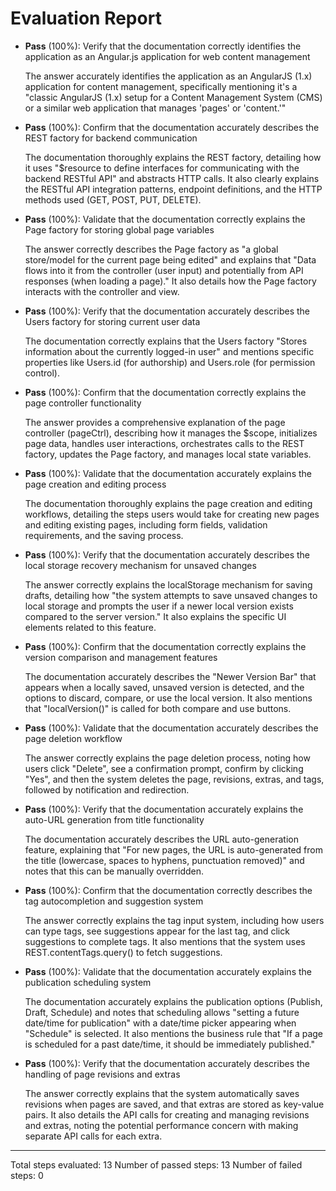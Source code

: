# Evaluation Report

- **Pass** (100%): Verify that the documentation correctly identifies the application as an Angular.js application for web content management
  
  The answer accurately identifies the application as an AngularJS (1.x) application for content management, specifically mentioning it's a "classic AngularJS (1.x) setup for a Content Management System (CMS) or a similar web application that manages 'pages' or 'content.'"

- **Pass** (100%): Confirm that the documentation accurately describes the REST factory for backend communication
  
  The documentation thoroughly explains the REST factory, detailing how it uses "$resource to define interfaces for communicating with the backend RESTful API" and abstracts HTTP calls. It also clearly explains the RESTful API integration patterns, endpoint definitions, and the HTTP methods used (GET, POST, PUT, DELETE).

- **Pass** (100%): Validate that the documentation correctly explains the Page factory for storing global page variables
  
  The answer correctly describes the Page factory as "a global store/model for the current page being edited" and explains that "Data flows into it from the controller (user input) and potentially from API responses (when loading a page)." It also details how the Page factory interacts with the controller and view.

- **Pass** (100%): Verify that the documentation accurately describes the Users factory for storing current user data
  
  The documentation correctly explains that the Users factory "Stores information about the currently logged-in user" and mentions specific properties like Users.id (for authorship) and Users.role (for permission control).

- **Pass** (100%): Confirm that the documentation correctly explains the page controller functionality
  
  The answer provides a comprehensive explanation of the page controller (pageCtrl), describing how it manages the $scope, initializes page data, handles user interactions, orchestrates calls to the REST factory, updates the Page factory, and manages local state variables.

- **Pass** (100%): Validate that the documentation accurately explains the page creation and editing process
  
  The documentation thoroughly explains the page creation and editing workflows, detailing the steps users would take for creating new pages and editing existing pages, including form fields, validation requirements, and the saving process.

- **Pass** (100%): Verify that the documentation accurately describes the local storage recovery mechanism for unsaved changes
  
  The answer correctly explains the localStorage mechanism for saving drafts, detailing how "the system attempts to save unsaved changes to local storage and prompts the user if a newer local version exists compared to the server version." It also explains the specific UI elements related to this feature.

- **Pass** (100%): Confirm that the documentation correctly explains the version comparison and management features
  
  The documentation accurately describes the "Newer Version Bar" that appears when a locally saved, unsaved version is detected, and the options to discard, compare, or use the local version. It also mentions that "localVersion()" is called for both compare and use buttons.

- **Pass** (100%): Validate that the documentation accurately describes the page deletion workflow
  
  The answer correctly explains the page deletion process, noting how users click "Delete", see a confirmation prompt, confirm by clicking "Yes", and then the system deletes the page, revisions, extras, and tags, followed by notification and redirection.

- **Pass** (100%): Verify that the documentation accurately explains the auto-URL generation from title functionality
  
  The documentation accurately describes the URL auto-generation feature, explaining that "For new pages, the URL is auto-generated from the title (lowercase, spaces to hyphens, punctuation removed)" and notes that this can be manually overridden.

- **Pass** (100%): Confirm that the documentation correctly describes the tag autocompletion and suggestion system
  
  The answer correctly explains the tag input system, including how users can type tags, see suggestions appear for the last tag, and click suggestions to complete tags. It also mentions that the system uses REST.contentTags.query() to fetch suggestions.

- **Pass** (100%): Validate that the documentation accurately explains the publication scheduling system
  
  The documentation accurately explains the publication options (Publish, Draft, Schedule) and notes that scheduling allows "setting a future date/time for publication" with a date/time picker appearing when "Schedule" is selected. It also mentions the business rule that "If a page is scheduled for a past date/time, it should be immediately published."

- **Pass** (100%): Verify that the documentation accurately describes the handling of page revisions and extras
  
  The answer correctly explains that the system automatically saves revisions when pages are saved, and that extras are stored as key-value pairs. It also details the API calls for creating and managing revisions and extras, noting the potential performance concern with making separate API calls for each extra.

---

Total steps evaluated: 13
Number of passed steps: 13
Number of failed steps: 0